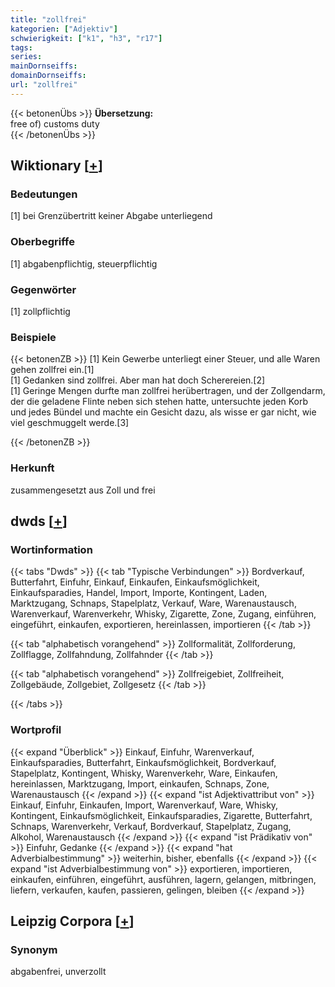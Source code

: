 ```yaml
---
title: "zollfrei"
kategorien: ["Adjektiv"]
schwierigkeit: ["k1", "h3", "r17"]
tags:
series:
mainDornseiffs:
domainDornseiffs:
url: "zollfrei"
---
```


{{< betonenÜbs >}}
**Übersetzung:**  
free of) customs  duty  
{{< /betonenÜbs >}}

## Wiktionary [[+](https://de.wiktionary.org/wiki/zollfrei)]

### Bedeutungen
[1] bei Grenzübertritt keiner Abgabe unterliegend  

### Oberbegriffe
[1] abgabenpflichtig, steuerpflichtig  

### Gegenwörter
[1] zollpflichtig  

### Beispiele
{{< betonenZB >}}
[1] Kein Gewerbe unterliegt einer Steuer, und alle Waren gehen zollfrei ein.[1]  
[1] Gedanken sind zollfrei. Aber man hat doch Scherereien.[2]  
[1]   Geringe Mengen durfte man zollfrei herübertragen, und der Zollgendarm, der die geladene Flinte neben sich stehen hatte, untersuchte jeden Korb und jedes Bündel und machte ein Gesicht dazu, als wisse er gar nicht, wie viel geschmuggelt werde.[3]  

{{< /betonenZB >}}
### Herkunft
zusammengesetzt aus Zoll und frei  



## dwds [[+](https://www.dwds.de/wb/zollfrei)]

### Wortinformation
{{< tabs "Dwds" >}}
{{< tab "Typische Verbindungen" >}}
Bordverkauf, Butterfahrt, Einfuhr, Einkauf, Einkaufen, Einkaufsmöglichkeit, Einkaufsparadies, Handel, Import, Importe, Kontingent, Laden, Marktzugang, Schnaps, Stapelplatz, Verkauf, Ware, Warenaustausch, Warenverkauf, Warenverkehr, Whisky, Zigarette, Zone, Zugang, einführen, eingeführt, einkaufen, exportieren, hereinlassen, importieren
{{< /tab >}}

{{< tab "alphabetisch vorangehend" >}}
Zollformalität, Zollforderung, Zollflagge, Zollfahndung, Zollfahnder
{{< /tab >}}

{{< tab "alphabetisch vorangehend" >}}
Zollfreigebiet, Zollfreiheit, Zollgebäude, Zollgebiet, Zollgesetz
{{< /tab >}}

{{< /tabs >}}

### Wortprofil
{{< expand "Überblick" >}} Einkauf, Einfuhr, Warenverkauf, Einkaufsparadies, Butterfahrt, Einkaufsmöglichkeit, Bordverkauf, Stapelplatz, Kontingent, Whisky, Warenverkehr, Ware, Einkaufen, hereinlassen, Marktzugang, Import, einkaufen, Schnaps, Zone, Warenaustausch {{< /expand >}}
{{< expand "ist Adjektivattribut von" >}} Einkauf, Einfuhr, Einkaufen, Import, Warenverkauf, Ware, Whisky, Kontingent, Einkaufsmöglichkeit, Einkaufsparadies, Zigarette, Butterfahrt, Schnaps, Warenverkehr, Verkauf, Bordverkauf, Stapelplatz, Zugang, Alkohol, Warenaustausch {{< /expand >}}
{{< expand "ist Prädikativ von" >}} Einfuhr, Gedanke {{< /expand >}}
{{< expand "hat Adverbialbestimmung" >}} weiterhin, bisher, ebenfalls {{< /expand >}}
{{< expand "ist Adverbialbestimmung von" >}} exportieren, importieren, einkaufen, einführen, eingeführt, ausführen, lagern, gelangen, mitbringen, liefern, verkaufen, kaufen, passieren, gelingen, bleiben {{< /expand >}}

## Leipzig Corpora [[+](https://corpora.uni-leipzig.de/en/res?word=zollfrei&corpusId=deu_newscrawl-public_2018)]


### Synonym
abgabenfrei, unverzollt

